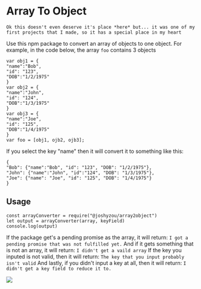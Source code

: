 # Array To Object

`Ok this doesn't even deserve it's place *here* but... it was one of my first projects that I made, so it has a special place in my heart`


Use this npm package to convert an array of objects to one object. For example, in the code below, the array `foo` contains 3 objects
```
var obj1 = {
"name":"Bob",
"id": "123",
"DOB":"1/2/1975"
}
var obj2 = {
"name":"John",
"id": "124",
"DOB":"1/3/1975"
}
var obj3 = {
"name":"Joe",
"id": "125",
"DOB":"1/4/1975"
}
var foo = [obj1, ojb2, ojb3];
```
If you select the key "name" then it will convert it to something like this:
```
{
"Bob": {"name":"Bob", "id": "123", "DOB": "1/2/1975"},
"John": {"name":"John", "id":"124", "DOB": "1/3/1975"},
"Joe": {"name": "Joe", "id": "125", "DOB": "1/4/1975"}
}
```

## Usage

```
const arrayConverter = require("@joshyzou/array2object")
let output = arrayConverter(array, keyField)
console.log(output)
```
If the package get's a pending promise as the array, it will return: `I got a pending promise that was not fulfilled yet.` And if it gets something that is not an array, it will return: `I didn't get a vaild array` If the key you inputed is not valid, then it will return: `The key that you input probably isn't valid` And lastly, if you didn't input a key at all, then it will return: `I didn't get a key field to reduce it to.`

 ![](https://analytics-server-orpin.vercel.app/api/npm_package?name=array2object)
